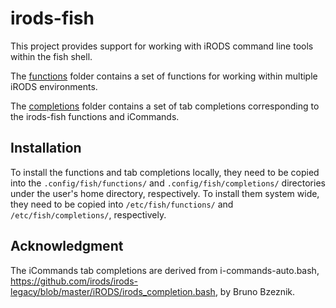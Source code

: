 # irods-fish

This project provides support for working with iRODS command line tools within the fish shell.

The [functions](functions/README.md) folder contains a set of functions for working within
multiple iRODS environments.

The [completions](completions/README.md) folder contains a set of tab completions corresponding to
the irods-fish functions and iCommands.


## Installation

To install the functions and tab completions locally, they need to be copied into the
 `.config/fish/functions/` and `.config/fish/completions/` directories under the user's home
 directory, respectively. To install them system wide, they need to be copied into
`/etc/fish/functions/` and `/etc/fish/completions/`, respectively.


## Acknowledgment

The iCommands tab completions are derived from i-commands-auto.bash,
https://github.com/irods/irods-legacy/blob/master/iRODS/irods_completion.bash, by Bruno Bzeznik.

